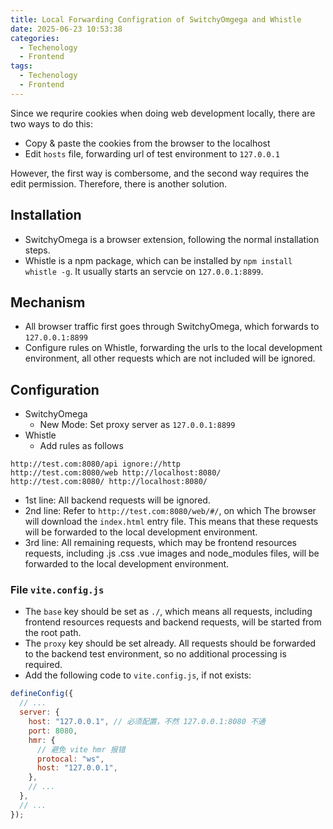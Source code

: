 ```yaml
---
title: Local Forwarding Configration of SwitchyOmgega and Whistle
date: 2025-06-23 10:53:38
categories:
  - Techenology
  - Frontend
tags:
  - Techenology
  - Frontend
---
```


Since we requrire cookies when doing web development locally, there are two ways to do this:

- Copy & paste the cookies from the browser to the localhost
- Edit `hosts` file, forwarding url of test environment to `127.0.0.1`

However, the first way is combersome, and the second way requires the edit permission. Therefore, there is another solution.

## Installation

- SwitchyOmega is a browser extension, following the normal installation steps.
- Whistle is a npm package, which can be installed by `npm install whistle -g`. It usually starts an servcie on `127.0.0.1:8899`.

<!-- !more -->

## Mechanism

- All browser traffic first goes through SwitchyOmega, which forwards to `127.0.0.1:8899`
- Configure rules on Whistle, forwarding the urls to the local development environment, all other requests which are not included will be ignored.

## Configuration

- SwitchyOmega
  - New Mode: Set proxy server as `127.0.0.1:8899`
- Whistle
  - Add rules as follows

```
http://test.com:8080/api ignore://http
http://test.com:8080/web http://localhost:8080/
http://test.com:8080/ http://localhost:8080/
```

- 1st line: All backend requests will be ignored.
- 2nd line: Refer to `http://test.com:8080/web/#/`, on which The browser will download the `index.html` entry file. This means that these requests will be forwarded to the local development environment.
- 3rd line: All remaining requests, which may be frontend resources requests, including .js .css .vue images and node_modules files, will be forwarded to the local development environment.

### File `vite.config.js`

- The `base` key should be set as `./`, which means all requests, including frontend resources requests and backend requests, will be started from the root path.
- The `proxy` key should be set already. All requests should be forwarded to the backend test environment, so no additional processing is required.
- Add the following code to `vite.config.js`, if not exists:

```js
defineConfig({
  // ...
  server: {
    host: "127.0.0.1", // 必须配置，不然 127.0.0.1:8080 不通
    port: 8080,
    hmr: {
      // 避免 vite hmr 报错
      protocal: "ws",
      host: "127.0.0.1",
    },
    // ...
  },
  // ...
});
```
